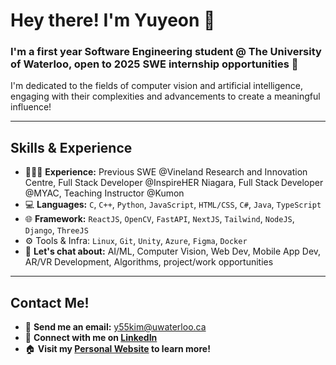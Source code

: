 # Hey there! I'm Yuyeon 👋

### I'm a first year **Software Engineering** student @ The **University of Waterloo**, open to **2025** SWE internship opportunities 🌱

I'm dedicated to the fields of computer vision and artificial intelligence, engaging with their complexities and advancements to create a meaningful influence!

---

## Skills & Experience
- 👨🏻‍💻 **Experience:** Previous SWE @Vineland Research and Innovation Centre, Full Stack Developer @InspireHER Niagara, Full Stack Developer @MYAC, Teaching Instructor @Kumon
- 💻 **Languages:** `C`, `C++`, `Python`, `JavaScript`, `HTML/CSS`, `C#`, `Java`, `TypeScript`
- 🌐 **Framework:** `ReactJS`, `OpenCV`, `FastAPI`, `NextJS`, `Tailwind`, `NodeJS`, `Django`, `ThreeJS`
- ⚙️ Tools & Infra: `Linux`, `Git`, `Unity`, `Azure`, `Figma`, `Docker`
- 💬 **Let's chat about:** AI/ML, Computer Vision, Web Dev, Mobile App Dev, AR/VR Development, Algorithms, project/work opportunities

---

## Contact Me!
- 📧 **Send me an email:** [y55kim@uwaterloo.ca](mailto:y55kim@uwaterloo.ca)
- 🔗 **Connect with me on [LinkedIn](https://www.linkedin.com/in/yuyeon)**
- 🏠 **Visit my [Personal Website](https://add) to learn more!**

